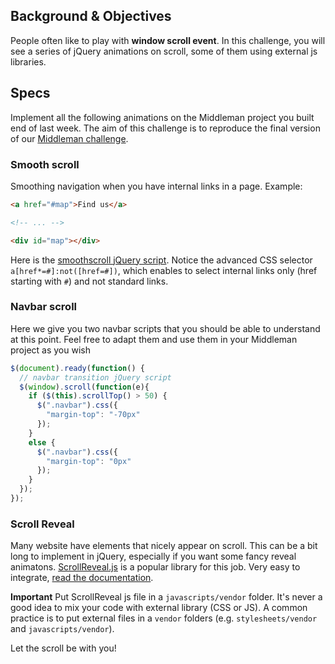 ## Background & Objectives
People often like to play with **window scroll event**. In this challenge, you will see a series of jQuery animations on scroll, some of them using external js libraries.

## Specs

Implement all the following animations on the Middleman project you built end of last week. The aim of this challenge is to reproduce the final version of our [Middleman challenge](http://lewagon.github.io/middleman-challenges/).


### Smooth scroll

Smoothing navigation when you have internal links in a page. Example:

```html
<a href="#map">Find us</a>

<!-- ... -->

<div id="map"></div>
```

Here is the [smoothscroll jQuery script](http://css-tricks.com/snippets/jquery/smooth-scrolling/). Notice the advanced CSS selector `a[href*=#]:not([href=#])`, which enables to select internal links only (href starting with `#`) and not standard links.

### Navbar scroll

Here we give you two navbar scripts that you should be able to understand at this point. Feel free to adapt them and use them in your Middleman project as you wish

```javascript
$(document).ready(function() {
  // navbar transition jQuery script
  $(window).scroll(function(e){
    if ($(this).scrollTop() > 50) {
      $(".navbar").css({
        "margin-top": "-70px"
      });
    }
    else {
      $(".navbar").css({
        "margin-top": "0px"
      });
    }
  });
});
```

### Scroll Reveal

Many website have elements that nicely appear on scroll. This can be a bit long to implement in jQuery, especially if you want some fancy reveal animatons. [ScrollReveal.js](http://scrollrevealjs.org/) is a popular library for this job. Very easy to integrate, [read the documentation](https://github.com/julianlloyd/scrollReveal.js).


**Important** Put ScrollReveal js file in a `javascripts/vendor` folder. It's never a good idea to mix your code with external library (CSS or JS). A common practice is to put external files in a `vendor` folders (e.g. `stylesheets/vendor` and `javascripts/vendor`).


Let the scroll be with you!